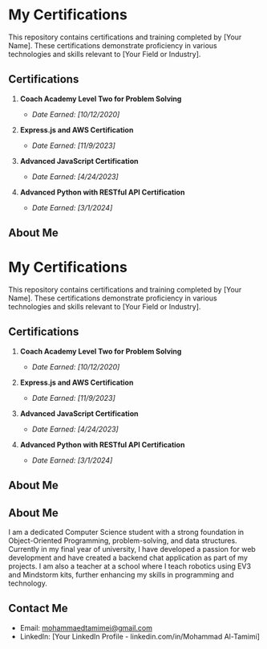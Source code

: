 # My Certifications

This repository contains certifications and training completed by [Your Name]. These certifications demonstrate proficiency in various technologies and skills relevant to [Your Field or Industry].

## Certifications

1. **Coach Academy Level Two for Problem Solving**
   - *Date Earned: [10/12/2020]*

2. **Express.js and AWS Certification**
   - *Date Earned: [11/9/2023]*

3. **Advanced JavaScript Certification**
   - *Date Earned: [4/24/2023]*

4. **Advanced Python with RESTful API Certification**
   - *Date Earned: [3/1/2024]*

## About Me
# My Certifications

This repository contains certifications and training completed by [Your Name]. These certifications demonstrate proficiency in various technologies and skills relevant to [Your Field or Industry].

## Certifications

1. **Coach Academy Level Two for Problem Solving**
   - *Date Earned: [10/12/2020]*

2. **Express.js and AWS Certification**
   - *Date Earned: [11/9/2023]*

3. **Advanced JavaScript Certification**
   - *Date Earned: [4/24/2023]*

4. **Advanced Python with RESTful API Certification**
   - *Date Earned: [3/1/2024]*

## About Me

## About Me

I am a dedicated Computer Science student with a strong foundation in Object-Oriented Programming, problem-solving, and data structures. 
Currently in my final year of university, I have developed a passion for web development and have created a backend chat application as part of my projects. 
I am also a teacher at a school where I teach robotics using EV3 and Mindstorm kits, further enhancing my skills in programming and technology.


## Contact Me

- Email: mohammaedtamimei@gmail.com
- LinkedIn: [Your LinkedIn Profile - linkedin.com/in/Mohammad Al-Tamimi]


